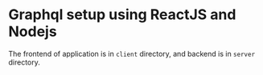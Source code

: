 # Graphql setup using ReactJS and Nodejs

The frontend of application is in `client` directory, and backend is in `server` directory.
